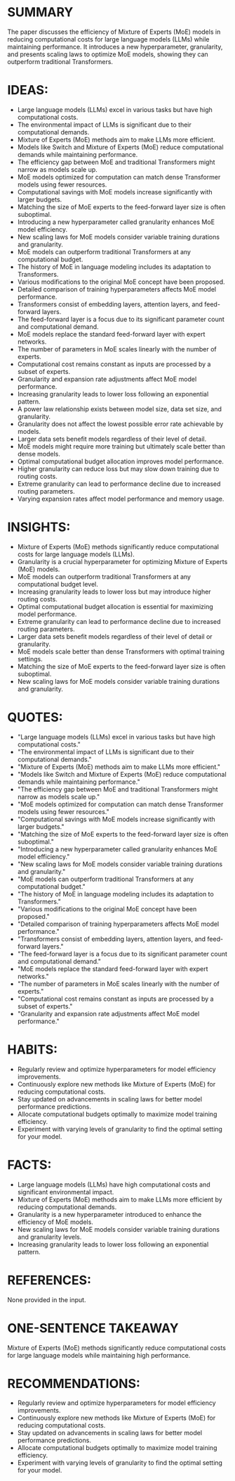 # SUMMARY
The paper discusses the efficiency of Mixture of Experts (MoE) models in reducing computational costs for large language models (LLMs) while maintaining performance. It introduces a new hyperparameter, granularity, and presents scaling laws to optimize MoE models, showing they can outperform traditional Transformers.

# IDEAS:
- Large language models (LLMs) excel in various tasks but have high computational costs.
- The environmental impact of LLMs is significant due to their computational demands.
- Mixture of Experts (MoE) methods aim to make LLMs more efficient.
- Models like Switch and Mixture of Experts (MoE) reduce computational demands while maintaining performance.
- The efficiency gap between MoE and traditional Transformers might narrow as models scale up.
- MoE models optimized for computation can match dense Transformer models using fewer resources.
- Computational savings with MoE models increase significantly with larger budgets.
- Matching the size of MoE experts to the feed-forward layer size is often suboptimal.
- Introducing a new hyperparameter called granularity enhances MoE model efficiency.
- New scaling laws for MoE models consider variable training durations and granularity.
- MoE models can outperform traditional Transformers at any computational budget.
- The history of MoE in language modeling includes its adaptation to Transformers.
- Various modifications to the original MoE concept have been proposed.
- Detailed comparison of training hyperparameters affects MoE model performance.
- Transformers consist of embedding layers, attention layers, and feed-forward layers.
- The feed-forward layer is a focus due to its significant parameter count and computational demand.
- MoE models replace the standard feed-forward layer with expert networks.
- The number of parameters in MoE scales linearly with the number of experts.
- Computational cost remains constant as inputs are processed by a subset of experts.
- Granularity and expansion rate adjustments affect MoE model performance.
- Increasing granularity leads to lower loss following an exponential pattern.
- A power law relationship exists between model size, data set size, and granularity.
- Granularity does not affect the lowest possible error rate achievable by models.
- Larger data sets benefit models regardless of their level of detail.
- MoE models might require more training but ultimately scale better than dense models.
- Optimal computational budget allocation improves model performance.
- Higher granularity can reduce loss but may slow down training due to routing costs.
- Extreme granularity can lead to performance decline due to increased routing parameters.
- Varying expansion rates affect model performance and memory usage.

# INSIGHTS:
- Mixture of Experts (MoE) methods significantly reduce computational costs for large language models (LLMs).
- Granularity is a crucial hyperparameter for optimizing Mixture of Experts (MoE) models.
- MoE models can outperform traditional Transformers at any computational budget level.
- Increasing granularity leads to lower loss but may introduce higher routing costs.
- Optimal computational budget allocation is essential for maximizing model performance.
- Extreme granularity can lead to performance decline due to increased routing parameters.
- Larger data sets benefit models regardless of their level of detail or granularity.
- MoE models scale better than dense Transformers with optimal training settings.
- Matching the size of MoE experts to the feed-forward layer size is often suboptimal.
- New scaling laws for MoE models consider variable training durations and granularity.

# QUOTES:
- "Large language models (LLMs) excel in various tasks but have high computational costs."
- "The environmental impact of LLMs is significant due to their computational demands."
- "Mixture of Experts (MoE) methods aim to make LLMs more efficient."
- "Models like Switch and Mixture of Experts (MoE) reduce computational demands while maintaining performance."
- "The efficiency gap between MoE and traditional Transformers might narrow as models scale up."
- "MoE models optimized for computation can match dense Transformer models using fewer resources."
- "Computational savings with MoE models increase significantly with larger budgets."
- "Matching the size of MoE experts to the feed-forward layer size is often suboptimal."
- "Introducing a new hyperparameter called granularity enhances MoE model efficiency."
- "New scaling laws for MoE models consider variable training durations and granularity."
- "MoE models can outperform traditional Transformers at any computational budget."
- "The history of MoE in language modeling includes its adaptation to Transformers."
- "Various modifications to the original MoE concept have been proposed."
- "Detailed comparison of training hyperparameters affects MoE model performance."
- "Transformers consist of embedding layers, attention layers, and feed-forward layers."
- "The feed-forward layer is a focus due to its significant parameter count and computational demand."
- "MoE models replace the standard feed-forward layer with expert networks."
- "The number of parameters in MoE scales linearly with the number of experts."
- "Computational cost remains constant as inputs are processed by a subset of experts."
- "Granularity and expansion rate adjustments affect MoE model performance."

# HABITS:
- Regularly review and optimize hyperparameters for model efficiency improvements.
- Continuously explore new methods like Mixture of Experts (MoE) for reducing computational costs.
- Stay updated on advancements in scaling laws for better model performance predictions.
- Allocate computational budgets optimally to maximize model training efficiency.
- Experiment with varying levels of granularity to find the optimal setting for your model.

# FACTS:
- Large language models (LLMs) have high computational costs and significant environmental impact.
- Mixture of Experts (MoE) methods aim to make LLMs more efficient by reducing computational demands.
- Granularity is a new hyperparameter introduced to enhance the efficiency of MoE models.
- New scaling laws for MoE models consider variable training durations and granularity levels.
- Increasing granularity leads to lower loss following an exponential pattern.

# REFERENCES:
None provided in the input.

# ONE-SENTENCE TAKEAWAY
Mixture of Experts (MoE) methods significantly reduce computational costs for large language models while maintaining high performance.

# RECOMMENDATIONS:
- Regularly review and optimize hyperparameters for model efficiency improvements.
- Continuously explore new methods like Mixture of Experts (MoE) for reducing computational costs.
- Stay updated on advancements in scaling laws for better model performance predictions.
- Allocate computational budgets optimally to maximize model training efficiency.
- Experiment with varying levels of granularity to find the optimal setting for your model.
